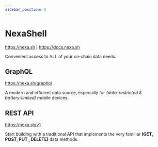 ```yaml
---
sidebar_position: 6
---
```


# NexaShell

https://nexa.sh | https://docs.nexa.sh

Convenient access to ALL of your on-chain data needs.


## GraphQL

https://nexa.sh/graphql

A modern and efficient data source, especially for _(data-restricted & battery-limited)_ mobile devices.


## REST API

https://nexa.sh/v1

Start building with a traditional API that implements the very familiar __(GET, POST, PUT , DELETE)__ data methods.

